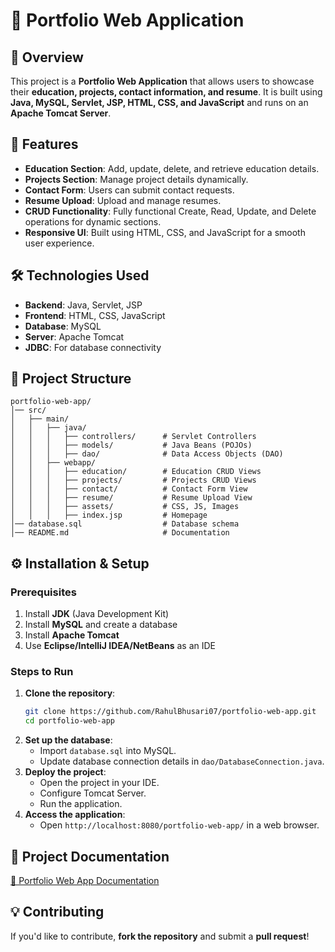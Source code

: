 # 📌 Portfolio Web Application

## 📌 Overview
This project is a **Portfolio Web Application** that allows users to showcase their **education, projects, contact information, and resume**. It is built using **Java, MySQL, Servlet, JSP, HTML, CSS, and JavaScript** and runs on an **Apache Tomcat Server**.

## 🚀 Features
- **Education Section**: Add, update, delete, and retrieve education details.
- **Projects Section**: Manage project details dynamically.
- **Contact Form**: Users can submit contact requests.
- **Resume Upload**: Upload and manage resumes.
- **CRUD Functionality**: Fully functional Create, Read, Update, and Delete operations for dynamic sections.
- **Responsive UI**: Built using HTML, CSS, and JavaScript for a smooth user experience.

## 🛠️ Technologies Used
- **Backend**: Java, Servlet, JSP
- **Frontend**: HTML, CSS, JavaScript
- **Database**: MySQL
- **Server**: Apache Tomcat
- **JDBC**: For database connectivity

## 📂 Project Structure
```
portfolio-web-app/
│── src/
│   ├── main/
│   │   ├── java/
│   │   │   ├── controllers/      # Servlet Controllers
│   │   │   ├── models/           # Java Beans (POJOs)
│   │   │   ├── dao/              # Data Access Objects (DAO)
│   │   ├── webapp/
│   │   │   ├── education/        # Education CRUD Views
│   │   │   ├── projects/         # Projects CRUD Views
│   │   │   ├── contact/          # Contact Form View
│   │   │   ├── resume/           # Resume Upload View
│   │   │   ├── assets/           # CSS, JS, Images
│   │   │   ├── index.jsp         # Homepage
│── database.sql                  # Database schema
│── README.md                     # Documentation
```

## ⚙️ Installation & Setup
### Prerequisites
1. Install **JDK** (Java Development Kit)
2. Install **MySQL** and create a database
3. Install **Apache Tomcat**
4. Use **Eclipse/IntelliJ IDEA/NetBeans** as an IDE

### Steps to Run
1. **Clone the repository**:
   ```sh
   git clone https://github.com/RahulBhusari07/portfolio-web-app.git
   cd portfolio-web-app
   ```
2. **Set up the database**:
   - Import `database.sql` into MySQL.
   - Update database connection details in `dao/DatabaseConnection.java`.
3. **Deploy the project**:
   - Open the project in your IDE.
   - Configure Tomcat Server.
   - Run the application.
4. **Access the application**:
   - Open `http://localhost:8080/portfolio-web-app/` in a web browser.
     
## 🎯 Project Documentation
[📄 Portfolio Web App Documentation](https://docs.google.com/document/d/e/2PACX-1vTN7vj7XYFPe2gjn-Ju4244BU5aoAU7kedPnuByBnLuC7Vr8ByMgyLQ13ZZFounHBf0LKIlZUfKIgp5/pub)



## 💡 Contributing
If you'd like to contribute, **fork the repository** and submit a **pull request**!




